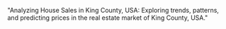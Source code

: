 "Analyzing House Sales in King County, USA: Exploring trends, patterns, and predicting prices in the real estate market of King County, USA."
